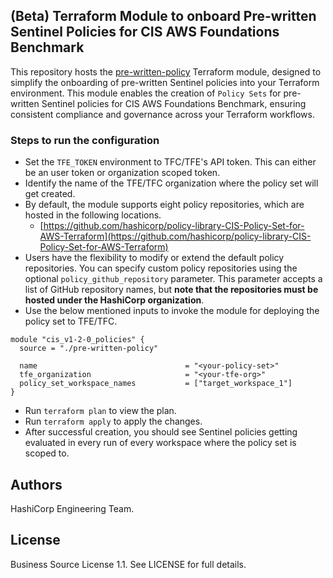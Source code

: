 ## (Beta) Terraform Module to onboard Pre-written Sentinel Policies for CIS AWS Foundations Benchmark

This repository hosts the [pre-written-policy](https://github.com/hashicorp/terraform-aws-cis-benchmark/tree/main/pre-written-policy) Terraform module, designed to simplify the onboarding of pre-written Sentinel policies into your Terraform environment. This module enables the creation of `Policy Sets` for pre-written Sentinel policies for CIS AWS Foundations Benchmark, ensuring consistent compliance and governance across your Terraform workflows.

### Steps to run the configuration

- Set the `TFE_TOKEN` environment to TFC/TFE's API token. This can either be an user token or organization scoped token.
- Identify the name of the TFE/TFC organization where the policy set will get created.
- By default, the module supports eight policy repositories, which are hosted in the following locations.
    - [https://github.com/hashicorp/policy-library-CIS-Policy-Set-for-AWS-Terraform](https://github.com/hashicorp/policy-library-CIS-Policy-Set-for-AWS-Terraform)
- Users have the flexibility to modify or extend the default policy repositories. You can specify custom policy repositories using the optional `policy_github_repository` parameter. This parameter accepts a list of GitHub repository names, but **note that the repositories must be hosted under the HashiCorp organization**.
- Use the below mentioned inputs to invoke the module for deploying the policy set to TFE/TFC.
```hcl
module "cis_v1-2-0_policies" {
  source = "./pre-written-policy"

  name                                 = "<your-policy-set>"
  tfe_organization                     = "<your-tfe-org>"
  policy_set_workspace_names           = ["target_workspace_1"]
}
```
- Run `terraform plan` to view the plan.
- Run `terraform apply` to apply the changes.
- After successful creation, you should see Sentinel policies getting evaluated in every run of every workspace where the policy set is scoped to.

## Authors

HashiCorp Engineering Team.

## License

Business Source License 1.1. See LICENSE for full details.
